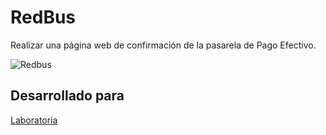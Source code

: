 # RedBus
Realizar una página web de confirmación  de la  pasarela de Pago Efectivo.

![Redbus](https://user-images.githubusercontent.com/32302955/38249702-2d1da578-3712-11e8-997f-c8f8890292d2.png)

## Desarrollado para 
[Laboratoria](http://laboratoria.la)
